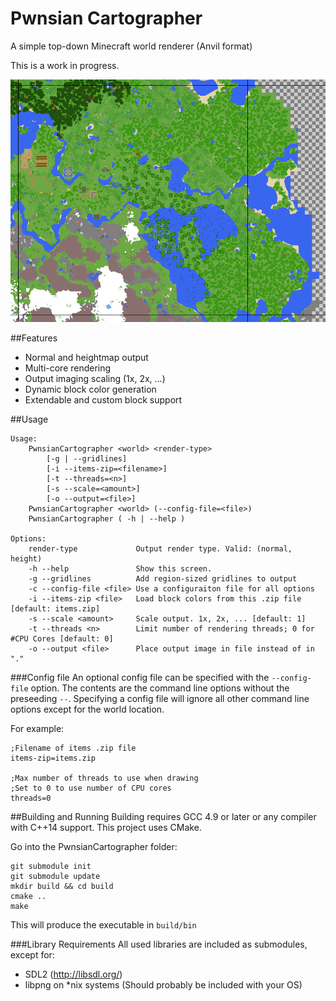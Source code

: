 # Pwnsian Cartographer
A simple top-down Minecraft world renderer (Anvil format)

This is a work in progress.

![World Render](NewerWorldRender.png)

##Features
- Normal and heightmap output
- Multi-core rendering 
- Output imaging scaling (1x, 2x, ...)
- Dynamic block color generation
- Extendable and custom block support

##Usage
```
Usage:
    PwnsianCartographer <world> <render-type>
        [-g | --gridlines]
        [-i --items-zip=<filename>]
        [-t --threads=<n>]
        [-s --scale=<amount>]
        [-o --output=<file>]
    PwnsianCartographer <world> (--config-file=<file>)
    PwnsianCartographer ( -h | --help )

Options:
    render-type             Output render type. Valid: (normal, height)
    -h --help               Show this screen.
    -g --gridlines          Add region-sized gridlines to output
    -c --config-file <file> Use a configuraiton file for all options
    -i --items-zip <file>   Load block colors from this .zip file [default: items.zip]
    -s --scale <amount>     Scale output. 1x, 2x, ... [default: 1]
    -t --threads <n>        Limit number of rendering threads; 0 for #CPU Cores [default: 0]
    -o --output <file>      Place output image in file instead of in "."

```

###Config file
An optional config file can be specified with the ```--config-file``` option. The contents are the command line options without the preseeding ```--```. Specifying a config file will ignore all other command line options except for the world location.

For example:
```
;Filename of items .zip file
items-zip=items.zip

;Max number of threads to use when drawing
;Set to 0 to use number of CPU cores
threads=0
```

##Building and Running
Building requires GCC 4.9 or later or any compiler with C++14 support. This project uses CMake.

Go into the PwnsianCartographer folder:
```
git submodule init
git submodule update
mkdir build && cd build
cmake ..
make
```
This will produce the executable in `build/bin`

###Library Requirements
All used libraries are included as submodules, except for:
- SDL2 (http://libsdl.org/)
- libpng on *nix systems (Should probably be included with your OS)


